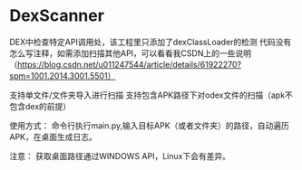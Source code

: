 # DexScanner
DEX中检查特定API调用处，该工程里只添加了dexClassLoader的检测
代码没有怎么写注释，如需添加扫描其他API，可以看看我CSDN上的一些说明（https://blog.csdn.net/u011247544/article/details/61922270?spm=1001.2014.3001.5501）

支持单文件/文件夹导入进行扫描
支持包含APK路径下对odex文件的扫描（apk不包含dex的前提）

使用方式：
命令行执行main.py,输入目标APK（或者文件夹）的路径，自动遍历APK，在桌面生成日志。

注意：
获取桌面路径通过WINDOWS API，Linux下会有差异。
